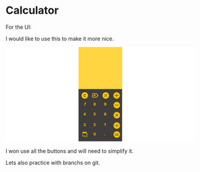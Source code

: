 # Calculator

For the UI:

I would like to use this to make it more nice.

![Calculator UI](./img/calcu.png)

I won use all the buttons and will need to simplify it.

Lets also practice with branchs on git.